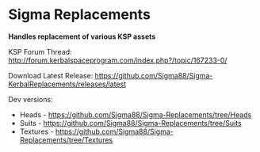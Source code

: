 # Sigma Replacements


**Handles replacement of various KSP assets**


KSP Forum Thread: http://forum.kerbalspaceprogram.com/index.php?/topic/167233-0/

Download Latest Release: https://github.com/Sigma88/Sigma-KerbalReplacements/releases/latest

Dev versions:

- Heads    - https://github.com/Sigma88/Sigma-Replacements/tree/Heads
- Suits    - https://github.com/Sigma88/Sigma-Replacements/tree/Suits
- Textures - https://github.com/Sigma88/Sigma-Replacements/tree/Textures
